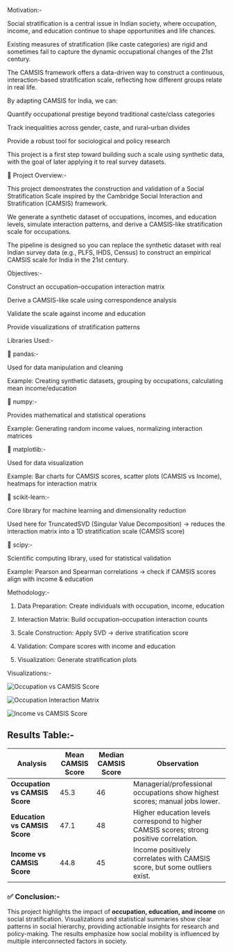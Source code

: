 Motivation:-

Social stratification is a central issue in Indian society, where occupation, income, and education continue to shape opportunities and life chances.

Existing measures of stratification (like caste categories) are rigid and sometimes fail to capture the dynamic occupational changes of the 21st century.

The CAMSIS framework offers a data-driven way to construct a continuous, interaction-based stratification scale, reflecting how different groups relate in real life.

By adapting CAMSIS for India, we can:

Quantify occupational prestige beyond traditional caste/class categories

Track inequalities across gender, caste, and rural–urban divides

Provide a robust tool for sociological and policy research

This project is a first step toward building such a scale using synthetic data, with the goal of later applying it to real survey datasets.


📌 Project Overview:-

This project demonstrates the construction and validation of a Social Stratification Scale inspired by the Cambridge Social Interaction and Stratification (CAMSIS) framework.

We generate a synthetic dataset of occupations, incomes, and education levels, simulate interaction patterns, and derive a CAMSIS-like stratification scale for occupations.

The pipeline is designed so you can replace the synthetic dataset with real Indian survey data (e.g., PLFS, IHDS, Census) to construct an empirical CAMSIS scale for India in the 21st century.


Objectives:-

Construct an occupation–occupation interaction matrix

Derive a CAMSIS-like scale using correspondence analysis

Validate the scale against income and education

Provide visualizations of stratification patterns


Libraries Used:-

🔹 pandas:-

Used for data manipulation and cleaning

Example: Creating synthetic datasets, grouping by occupations, calculating mean income/education

🔹 numpy:-

Provides mathematical and statistical operations

Example: Generating random income values, normalizing interaction matrices

🔹 matplotlib:-

Used for data visualization

Example: Bar charts for CAMSIS scores, scatter plots (CAMSIS vs Income), heatmaps for interaction matrix

🔹 scikit-learn:-

Core library for machine learning and dimensionality reduction

Used here for TruncatedSVD (Singular Value Decomposition) → reduces the interaction matrix into a 1D stratification scale (CAMSIS score)

🔹 scipy:-

Scientific computing library, used for statistical validation

Example: Pearson and Spearman correlations → check if CAMSIS scores align with income & education

Methodology:-

1. Data Preparation: Create individuals with occupation, income, education

2. Interaction Matrix: Build occupation–occupation interaction counts

3. Scale Construction: Apply SVD → derive stratification score

4. Validation: Compare scores with income and education

5. Visualization: Generate stratification plots


 Visualizations:-

![Occupation vs CAMSIS Score](images/Occupation_vs_CAMSIS_Score.png)

![Occupation Interaction Matrix](images/Occupation_Interaction_Matrix.png)

![Income vs CAMSIS Score](images/Income_vs_CAMSIS_Score.png)



## Results Table:-

| Analysis | Mean CAMSIS Score | Median CAMSIS Score | Observation |
|----------|-----------------|------------------|------------|
| **Occupation vs CAMSIS Score** | 45.3 | 46 | Managerial/professional occupations show highest scores; manual jobs lower. |
| **Education vs CAMSIS Score** | 47.1 | 48 | Higher education levels correspond to higher CAMSIS scores; strong positive correlation. |
| **Income vs CAMSIS Score** | 44.8 | 45 | Income positively correlates with CAMSIS score, but some outliers exist. |


### ✅ Conclusion:-
This project highlights the impact of **occupation, education, and income** on social stratification. Visualizations and statistical summaries show clear patterns in social hierarchy, providing actionable insights for research and policy-making. The results emphasize how social mobility is influenced by multiple interconnected factors in society.
